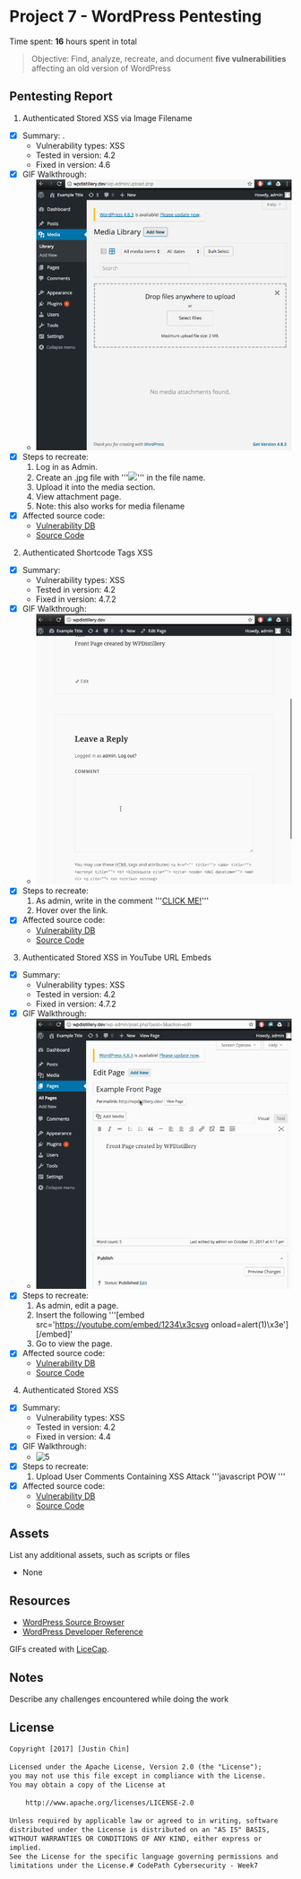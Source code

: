 # Project 7 - WordPress Pentesting

Time spent: **16** hours spent in total

> Objective: Find, analyze, recreate, and document **five vulnerabilities** affecting an old version of WordPress

## Pentesting Report

1. Authenticated Stored XSS via Image Filename
  - [X] Summary: .  
    - Vulnerability types: XSS
    - Tested in version: 4.2
    - Fixed in version: 4.6
  - [X] GIF Walkthrough: 
    - ![1](/gifs/1.gif?raw=true)
  - [X] Steps to recreate: 
    1. Log in as Admin.
    2. Create an .jpg file with '''<img src=a onerror=alert(document.cookie)>''' in the file name. 
    3. Upload it into the media section.
    4. View attachment page. 
    5. Note: this also works for media filename 
  - [X] Affected source code:
    - [Vulnerability DB](https://wpvulndb.com/vulnerabilities/8615)
    - [Source Code](https://github.com/WordPress/WordPress/commit/c9e60dab176635d4bfaaf431c0ea891e4726d6e0)

2. Authenticated Shortcode Tags XSS
  - [X] Summary: 
    - Vulnerability types: XSS
    - Tested in version: 4.2
    - Fixed in version: 4.7.2
  - [X] GIF Walkthrough:
    - ![2](/gifs/2.gif?raw=true)
  - [X] Steps to recreate:
    1. As admin, write in the comment '''<a href = "XSS" onmouseover=alert(1) rel="nofollow">CLICK ME!</a>'''
    2. Hover over the link. 
  - [X] Affected source code:
    - [Vulnerability DB](https://wpvulndb.com/vulnerabilities/8186)
    - [Source Code](https://github.com/WordPress/WordPress/commit/f72b21af23da6b6d54208e5c1d65ececdaa109c8)

3. Authenticated Stored XSS in YouTube URL Embeds
  - [X] Summary: 
    - Vulnerability types: XSS
    - Tested in version: 4.2
    - Fixed in version: 4.7.2
  - [X] GIF Walkthrough: 
    - ![3](/gifs/3.gif?raw=true)
  - [X] Steps to recreate: 
    1. As admin, edit a page.
    2. Insert the following '''[embed src='https://youtube.com/embed/1234\x3csvg onload=alert(1)\x3e'][/embed]'
    3. Go to view the page.  
  - [X] Affected source code:
    - [Vulnerability DB](https://wpvulndb.com/vulnerabilities/8768)
    - [Source Code](https://github.com/WordPress/WordPress/commit/419c8d97ce8df7d5004ee0b566bc5e095f0a6ca8)

4. Authenticated Stored XSS
  - [X] Summary: 
    - Vulnerability types: XSS
    - Tested in version: 4.2
    - Fixed in version: 4.4
  - [X] GIF Walkthrough: 
    - ![5](/gifs/5.gif?raw=true)
  - [X] Steps to recreate: 
    1. Upload User Comments Containing XSS Attack
    '''javascript
    POW<script>alert(1)</script>
    '''
  - [X] Affected source code:
    - [Vulnerability DB](https://wpvulndb.com/vulnerabilities/8358)
    - [Source Code](https://github.com/WordPress/WordPress/commit/7ab65139c6838910426567849c7abed723932b87)  

## Assets

List any additional assets, such as scripts or files
- None

## Resources

- [WordPress Source Browser](https://core.trac.wordpress.org/browser/)
- [WordPress Developer Reference](https://developer.wordpress.org/reference/)

GIFs created with [LiceCap](http://www.cockos.com/licecap/).

## Notes

Describe any challenges encountered while doing the work

## License

    Copyright [2017] [Justin Chin]

    Licensed under the Apache License, Version 2.0 (the "License");
    you may not use this file except in compliance with the License.
    You may obtain a copy of the License at

        http://www.apache.org/licenses/LICENSE-2.0

    Unless required by applicable law or agreed to in writing, software
    distributed under the License is distributed on an "AS IS" BASIS,
    WITHOUT WARRANTIES OR CONDITIONS OF ANY KIND, either express or implied.
    See the License for the specific language governing permissions and
    limitations under the License.# CodePath Cybersecurity - Week7
